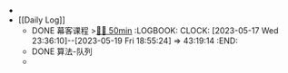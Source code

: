 -
- [[Daily Log]]
	- DONE 幕客课程 >[🍅🍅 50min](#agenda-pomo://?t=f-1684469257599-1500%2Cf-1684478899630-1500)
	  :LOGBOOK:
	  CLOCK: [2023-05-17 Wed 23:36:10]--[2023-05-19 Fri 18:55:24] =>  43:19:14
	  :END:
	- DONE 算法-队列
	-